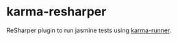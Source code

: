 karma-resharper
===============

ReSharper plugin to run jasmine tests using [karma-runner](http://karma-runner.github.io).
